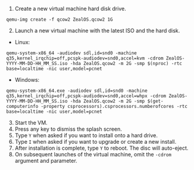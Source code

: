 1. Create a new virtual machine hard disk drive.
  ```
qemu-img create -f qcow2 ZealOS.qcow2 1G
```
2. Launch a new virtual machine with the latest ISO and the hard disk.
  * Linux:  
  ```
qemu-system-x86_64 -audiodev sdl,id=snd0 -machine q35,kernel_irqchip=off,pcspk-audiodev=snd0,accel=kvm -cdrom ZealOS-YYYY-MM-DD-HH_MM_SS.iso -hda ZealOS.qcow2 -m 2G -smp $(nproc) -rtc base=localtime -nic user,model=pcnet
```
  * Windows:  
  ```
qemu-system-x86_64.exe -audiodev sdl,id=snd0 -machine q35,kernel_irqchip=off,pcspk-audiodev=snd0,accel=whpx -cdrom ZealOS-YYYY-MM-DD-HH_MM_SS.iso -hda ZealOS.qcow2 -m 2G -smp $(get-computerinfo -property csprocessors).csprocessors.numberofcores -rtc base=localtime -nic user,model=pcnet
```

3. Start the VM.
4. Press any key to dismiss the splash screen.
5. Type `Y` when asked if you want to install onto a hard drive.
6. Type `I` when asked if you want to upgrade or create a new install.
7. After installation is complete, type `Y` to reboot. The disc will auto-eject.
8. On subsequent launches of the virtual machine, omit the `-cdrom` argument and parameter.